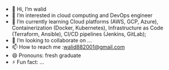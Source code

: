 - 👋 Hi, I’m walid
- 👀 I’m interested in cloud computing and DevOps engineer
- 🌱 I’m currently learning  Cloud platforms (AWS, GCP, Azure), Containerization (Docker, Kubernetes), Infrastructure as Code (Terraform, Ansible), CI/CD pipelines (Jenkins, GitLab);
- 💞️ I’m looking to collaborate on ...
- 📫 How to reach me :walid882001@gmail.com
- 😄 Pronouns: fresh graduate
- ⚡ Fun fact: ...

<!---
Walidbadry/Walidbadry is a ✨ special ✨ repository because its `README.md` (this file) appears on your GitHub profile.
You can click the Preview link to take a look at your changes.
--->
